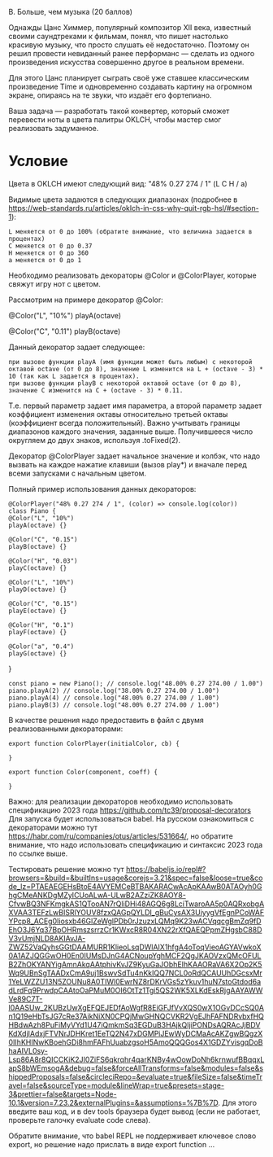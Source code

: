 B. Больше, чем музыка (20 баллов)

Однажды Цанс Химмер, популярный композитор XII века, известный своими саундтреками к фильмам, понял, что пишет настолько красивую музыку, что просто слушать её недостаточно. Поэтому он решил провести невиданный ранее перформанс — сделать из одного произведения искусства совершенно другое в реальном времени.

Для этого Цанс планирует сыграть своё уже ставшее классическим произведение Time и одновременно создавать картину на огромном экране, опираясь на те звуки, что издаёт его фортепиано.

Ваша задача — разработать такой конвертер, который сможет перевести ноты в цвета палитры OKLCH, чтобы мастер смог реализовать задуманное.

# Условие

Цвета в OKLCH имеют следующий вид: "48% 0.27 274 / 1" (L C H / a)

Видимые цвета задаются в следующих диапазонах (подробнее в https://web-standards.ru/articles/oklch-in-css-why-quit-rgb-hsl/#section-1):

    L меняется от 0 до 100% (обратите внимание, что величина задается в процентах)
    C меняется от 0 до 0.37
    H меняется от 0 до 360
    a меняется от 0 до 1

Необходимо реализовать декораторы @Color и @ColorPlayer, которые свяжут игру нот с цветом.

Рассмотрим на примере декоратор @Color:

@Color("L", "10%") playA(octave)

@Color("С", "0.11") playB(octave)

Данный декоратор задает следующее:

    при вызове функции playA (имя функции может быть любым) с некоторой октавой octave (от 0 до 8), значение L изменится на L + (octave - 3) * 10 (так как L задается в процентах).
    при вызове функции playB с некоторой октавой octave (от 0 до 8), значение C изменится на C + (octave - 3) * 0.11.

Т.е. первый параметр задает имя параметра, а второй параметр задает коэффициент изменения октавы относительно третьей октавы (коэффициент всегда положительный). Важно учитывать границы диапазонов каждого значения, заданные выше. Получившееся число округляем до двух знаков, используя .toFixed(2).

Декоратор @ColorPlayer задает начальное значение и колбэк, что надо вызвать на каждое нажатие клавиши (вызов play\*) и вначале перед всеми запусками с начальным цветом.

Полный пример использования данных декораторов:

    @ColorPlayer("48% 0.27 274 / 1", (color) => console.log(color))
    class Piano {
    @Color("L", "10%")
    playA(octave) {}

    @Color("C", "0.15")
    playB(octave) {}

    @Color("H", "0.03")
    playC(octave) {}

    @Color("L", "10%")
    playD(octave) {}

    @Color("C", "0.15")
    playE(octave) {}

    @Color("H", "0.1")
    playF(octave) {}

    @Color("a", "0.4")
    playG(octave) {}

}

    const piano = new Piano(); // console.log("48.00% 0.27 274.00 / 1.00")
    piano.playA(2) // console.log("38.00% 0.27 274.00 / 1.00")
    piano.playA(4) // console.log("48.00% 0.27 274.00 / 1.00")
    piano.playB(3) // console.log("48.00% 0.27 274.00 / 1.00")

В качестве решения надо предоставить в файл с двумя реализованными декораторами:

    export function ColorPlayer(initialColor, cb) {

    }

    export function Color(component, coeff) {

    }

Важно: для реализации декораторов необходимо использовать спецификацию 2023 года https://github.com/tc39/proposal-decorators Для запуска будет использоваться babel. На русском ознакомиться с декораторами можно тут https://habr.com/ru/companies/otus/articles/531664/, но обратите внимание, что надо использовать спецификацию и синтаксис 2023 года по ссылке выше.

Тестировать решение можно тут https://babeljs.io/repl#?browsers=&build=&builtIns=usage&corejs=3.21&spec=false&loose=true&code_lz=PTAEAEGEHsBtoE4AVYEMCeBTBAKARACwAcApKAAwB0ATAOyh0GhgCMeANKDgMZyICUoALwA-ULwB2AZziZK8AOY8-CfvwBQ3NFKmgkAS1QTooAN7rQliDHi48AGQ6g8LciTwaroAA5p0AQRxobgAXVAA3TEFzLwBISRlYOUV8fzxQAGpQYLDI_gBuCysAX3UiyygVfEgnPCoWAFYPcp8_ACEg0Iiosxb46GlZeWglPDb0rJzuzxLQMq9K23wACVqqcgBmZq9fDEhO3J6Yq37BpOHRmszsrrzCr1KWxcR8R04XN22rXfQAEQPpmZHgsbC88DV3vUmjNLD8AKIAvJA-ZWZ52VaQyhsGGtDAAMURR1KlieoLsqDWlAIX1hfgA4oToqVieoAGYAVwkoX0A1AZJQGGwOH0En0IUMsDJnG4ACNoupYghMCF2QgJKAOVzxQMcOFULB2ZhOKYANYigAmnAkqAAtphivKvJZ9KyuGaJObhEIhKAAORaVA6X2Op2K5Wq9UBnSgTAADxCmA9uj1BswvSdTu4nKkIQQ7NCL0oRdQCAUUhDGcsxMr1YeLWZZU13N5ZOUNu8A0TIWl0EwrNZ8rDKrVGs5zYkuv1huN7stoGtdod6adLrdFq9PrwdpCAAtoOaPMuM0OI6OtTz1Tgi5QS2WK5XLKdEskRjgAAYAWWVe89C7T-l0AASUw_2KUBzUwXgEFQEJEDfAoWgfR8EiGFJfVvXQS0wX1OGvDCcSQ0An1Q19eHbTsJG7cRe37AikNiXN0CPQjMwGHNQCVKR2VgEJhFAFNDRvbxfHQHBdwAzh8PuFiMyVYd1U47iQmkmSq3EGDuB3HAjkQljiPONDsAQRAcJjBDVKdXdjIAdxjFTVNrJDHKret1EeTQ2N47xDGMPiJEwWyDCMaAcAKZgwBQgzX0IIhKHINwKBoehGDi8hmFAFhUuabzgsoH5AmoQQQGos4X1GDZYvisgqDoBhaAIVL0sy-Lsp86A8r8QICCKiK2JI0ZiFS6qkrqhr4qarKNBy4wOowDoNh6krnwufBBqqxLapS8bWEmsogA&debug=false&forceAllTransforms=false&modules=false&shippedProposals=false&circleciRepo=&evaluate=true&fileSize=false&timeTravel=false&sourceType=module&lineWrap=true&presets=stage-3&prettier=false&targets=Node-10.1&version=7.23.2&externalPlugins=&assumptions=%7B%7D. Для этого введите ваш код, и в dev tools браузера будет вывод (если не работает, проверьте галочку evaluate code слева).

Обратите внимание, что babel REPL не поддерживает ключевое слово export, но решение надо прислать в виде export function ...
